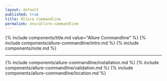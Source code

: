 ```yaml
---
layout: default
published: true
title: Allure Commandline
permalink: env/allure-commandline
---
```


{% include components/title.md value="Allure Commandline" %}
{% include components/allure-commandline/intro.md %}
{% include components/note.md %}

---

{% include components/allure-commandline/installation.md %}
{% include components/allure-commandline/validation.md %}
{% include components/allure-commandline/location.md %}
